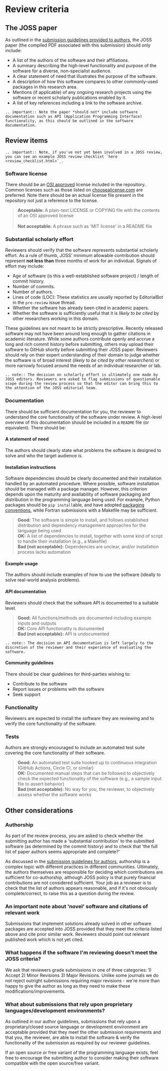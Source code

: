 Review criteria
===============

## The JOSS paper

As outlined in the [submission guidelines provided to authors](submitting.html#what-should-my-paper-contain), the JOSS paper (the compiled PDF associated with this submission) should only include:

- A list of the authors of the software and their affiliations.
- A summary describing the high-level functionality and purpose of the software for a diverse, non-specialist audience.
- A clear statement of need that illustrates the purpose of the software.
- A description of how this software compares to other commonly-used packages in this research area.
- Mentions (if applicable) of any ongoing research projects using the software or recent scholarly publications enabled by it.
- A list of key references including a link to the software archive.

```eval_rst
.. important:: Note the paper *should not* include software documentation such as API (Application Programming Interface) functionality, as this should be outlined in the software documentation.
```

## Review items

```eval_rst
.. important:: Note, if you've not yet been involved in a JOSS review, you can see an example JOSS review checklist `here <review_checklist.html>`_.
```

### Software license

There should be an [OSI approved](https://opensource.org/licenses/alphabetical) license included in the repository. Common licenses such as those listed on [choosealicense.com](https://choosealicense.com) are preferred. Note there should be an actual license file present in the repository not just a reference to the license.

> **Acceptable:** A plain-text LICENSE or COPYING file with the contents of an OSI approved license<br />            
> **Not acceptable:** A phrase such as 'MIT license' in a README file

### Substantial scholarly effort

Reviewers should verify that the software represents substantial scholarly effort. As a rule of thumb, JOSS' minimum allowable contribution should represent **not less than** three months of work for an individual. Signals of effort may include: 

- Age of software (is this a well-established software project) / length of commit history.
- Number of commits.
- Number of authors.
- Lines of code (LOC): These statistics are usually reported by EditorialBot in the `pre-review` issue thread.
- Whether the software has already been cited in academic papers.
- Whether the software is sufficiently useful that it is _likely to be cited_ by other researchers working in this domain.

These guidelines are not meant to be strictly prescriptive. Recently released software may not have been around long enough to gather citations in academic literature. While some authors contribute openly and accrue a long and rich commit history before submitting, others may upload their software to GitHub shortly before submitting their JOSS paper.  Reviewers should rely on their expert understanding of their domain to judge whether the software is of broad interest (_likely to be cited by other researchers_) or more narrowly focused around the needs of an individual researcher or lab.

```eval_rst
.. note:: The decision on scholarly effort is ultimately one made by JOSS editors. Reviewers are asked to flag submissions of questionable scope during the review process so that the editor can bring this to the attention of the JOSS editorial team.
```

### Documentation

There should be sufficient documentation for you, the reviewer to understand the core functionality of the software under review. A high-level overview of this documentation should be included in a `README` file (or equivalent). There should be:

#### A statement of need

The authors should clearly state what problems the software is designed to solve and who the target audience is.

#### Installation instructions

Software dependencies should be clearly documented and their installation handled by an automated procedure. Where possible, software installation should be managed with a package manager. However, this criterion depends upon the maturity and availability of software packaging and distribution in the programming language being used. For example, Python packages should be `pip install`able, and have adopted [packaging conventions](https://packaging.python.org), while Fortran submissions with a Makefile may be sufficient.

> **Good:** The software is simple to install, and follows established distribution and dependency management approaches for the language being used<br />
> **OK:** A list of dependencies to install, together with some kind of script to handle their installation (e.g., a Makefile)<br />
> **Bad (not acceptable):** Dependencies are unclear, and/or installation process lacks automation

#### Example usage

The authors should include examples of how to use the software (ideally to solve real-world analysis problems).

#### API documentation

Reviewers should check that the software API is documented to a suitable level.

> **Good:** All functions/methods are documented including example inputs and outputs<br />
> **OK:** Core API functionality is documented<br />
> **Bad (not acceptable):** API is undocumented

```eval_rst
.. note:: The decision on API documentation is left largely to the discretion of the reviewer and their experience of evaluating the software.
```

#### Community guidelines

There should be clear guidelines for third-parties wishing to:

- Contribute to the software
- Report issues or problems with the software
- Seek support

### Functionality

Reviewers are expected to install the software they are reviewing and to verify the core functionality of the software.

### Tests

Authors are strongly encouraged to include an automated test suite covering the core functionality of their software.

> **Good:** An automated test suite hooked up to continuous integration (GitHub Actions, Circle CI, or similar)<br />
> **OK:** Documented manual steps that can be followed to objectively check the expected functionality of the software (e.g., a sample input file to assert behavior)<br />
> **Bad (not acceptable):** No way for you, the reviewer, to objectively assess whether the software works

## Other considerations

### Authorship

As part of the review process, you are asked to check whether the submitting author has made a 'substantial contribution' to the submitted software (as determined by the commit history) and to check that 'the full list of paper authors seems appropriate and complete?'

As discussed in the [submission guidelines for authors](submitting.html#authorship), authorship is a complex topic with different practices in different communities.  Ultimately, the authors themselves are responsible for deciding which contributions are sufficient for co-authorship, although JOSS policy is that purely financial contributions are not considered sufficient. Your job as a reviewer is to check that the list of authors appears reasonable, and if it's not obviously complete/correct, to raise this as a question during the review.

### An important note about 'novel' software and citations of relevant work

Submissions that implement solutions already solved in other software packages are accepted into JOSS provided that they meet the criteria listed above and cite prior similar work. Reviewers should point out relevant published work which is not yet cited.

### What happens if the software I'm reviewing doesn't meet the JOSS criteria?

We ask that reviewers grade submissions in one of three categories: 1) Accept 2) Minor Revisions 3) Major Revisions. Unlike some journals we do not reject outright submissions requiring major revisions - we're more than happy to give the author as long as they need to make these modifications/improvements.

### What about submissions that rely upon proprietary languages/development environments?

As outlined in our author guidelines, submissions that rely upon a proprietary/closed source language or development environment are acceptable provided that they meet the other submission requirements and that you, the reviewer, are able to install the software & verify the functionality of the submission as required by our reviewer guidelines.

If an open source or free variant of the programming language exists, feel free to encourage the submitting author to consider making their software compatible with the open source/free variant.
